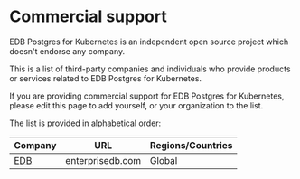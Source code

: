 # Commercial support

EDB Postgres for Kubernetes is an independent open source project which doesn't endorse any
company.

This is a list of third-party companies and individuals who provide products or
services related to EDB Postgres for Kubernetes.

If you are providing commercial support for EDB Postgres for Kubernetes, please edit this
page to add yourself, or your organization to the list.

The list is provided in alphabetical order:

| Company                         | URL              |  Regions/Countries |
| ------------------------------- | ---------------- | ------------------ |
| [EDB](https://enterprisedb.com) | enterprisedb.com | Global             |
